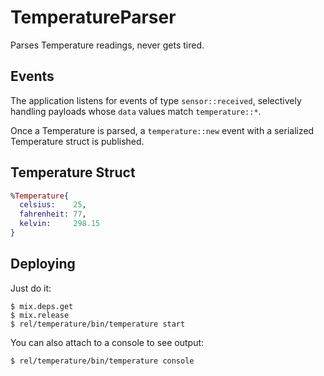 # TemperatureParser

Parses Temperature readings, never gets tired.

## Events
The application listens for events of type `sensor::received`, selectively
handling payloads whose `data` values match `temperature::*`.

Once a Temperature is parsed, a `temperature::new` event with a serialized
Temperature struct is published.

## Temperature Struct
```elixir
%Temperature{
  celsius:    25,
  fahrenheit: 77,
  kelvin:     298.15
}
```

## Deploying
Just do it:
```
$ mix.deps.get
$ mix.release
$ rel/temperature/bin/temperature start
```
You can also attach to a console to see output:
```
$ rel/temperature/bin/temperature console
```
